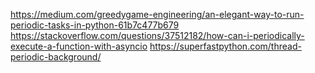https://medium.com/greedygame-engineering/an-elegant-way-to-run-periodic-tasks-in-python-61b7c477b679
https://stackoverflow.com/questions/37512182/how-can-i-periodically-execute-a-function-with-asyncio
https://superfastpython.com/thread-periodic-background/